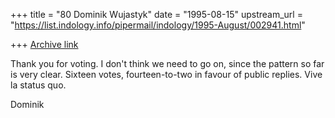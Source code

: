 +++
title = "80 Dominik Wujastyk"
date = "1995-08-15"
upstream_url = "https://list.indology.info/pipermail/indology/1995-August/002941.html"

+++
[Archive link](https://list.indology.info/pipermail/indology/1995-August/002941.html)


Thank you for voting.  I don't think we need to go on, since the pattern
so far is very clear.  Sixteen votes, fourteen-to-two in favour of
public replies.  Vive la status quo.

Dominik







